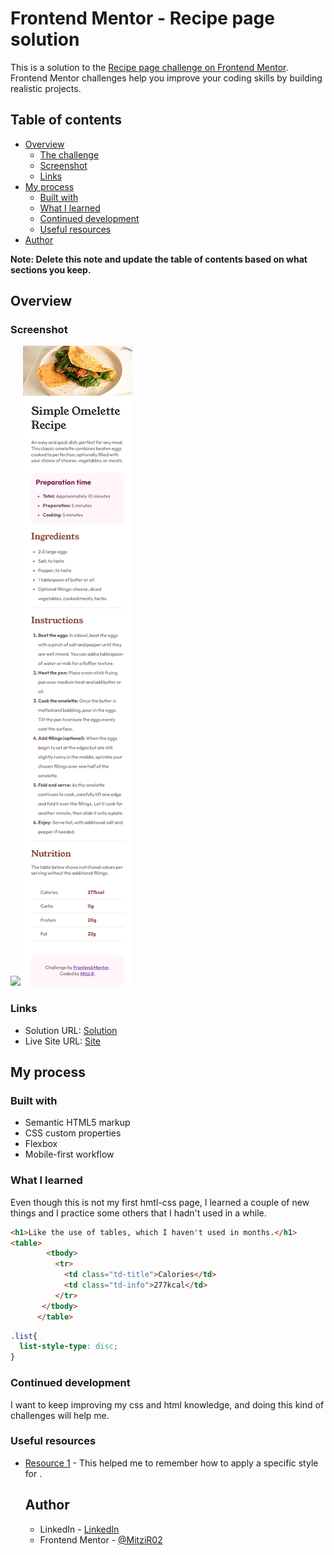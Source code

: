 # Frontend Mentor - Recipe page solution

This is a solution to the [Recipe page challenge on Frontend Mentor](https://www.frontendmentor.io/challenges/recipe-page-KiTsR8QQKm). Frontend Mentor challenges help you improve your coding skills by building realistic projects. 

## Table of contents

- [Overview](#overview)
  - [The challenge](#the-challenge)
  - [Screenshot](#screenshot)
  - [Links](#links)
- [My process](#my-process)
  - [Built with](#built-with)
  - [What I learned](#what-i-learned)
  - [Continued development](#continued-development)
  - [Useful resources](#useful-resources)
- [Author](#author)

**Note: Delete this note and update the table of contents based on what sections you keep.**

## Overview

### Screenshot

![](./assets/images/capture.png)
![](./assets/images/capture-movil.png)

### Links

- Solution URL: [Solution](https://www.frontendmentor.io/solutions/recipe-page-html-and-css-8viuONnD2r)
- Live Site URL: [Site](https://mitzir02.github.io/frontend-mentor.github.io/)

## My process

### Built with

- Semantic HTML5 markup
- CSS custom properties
- Flexbox
- Mobile-first workflow

### What I learned

Even though this is not my first hmtl-css page, I learned a couple of new things and I practice some others that I hadn't used in a while.

```html
<h1>Like the use of tables, which I haven't used in months.</h1>
<table>
        <tbody>
          <tr>
            <td class="td-title">Calories</td>
            <td class="td-info">277kcal</td>
          </tr>
       </tbody>
      </table>
```
```css
.list{
  list-style-type: disc;
}
```

### Continued development

I want to keep improving my css and html knowledge, and doing this kind of challenges will help me.

### Useful resources

- [Resource 1](https://developer.mozilla.org/en-US/docs/Web/CSS/list-style-type) - This helped me to remember how to apply a specific style for <table>.


## Author

- LinkedIn - [LinkedIn](https://www.linkedin.com/in/mitzi-rios/)
- Frontend Mentor - [@MitziR02](https://www.frontendmentor.io/profile/MitziR02)

